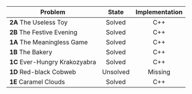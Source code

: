 | Problem        | State           | Implementation  |
| ------------- |:---------------:| :--------------:|
| **2A** The Useless Toy | Solved          | C++            |
| **2B** The Festive Evening | Solved          | C++            |
| **1A** The Meaningless Game | Solved          | C++            |
| **1B** The Bakery | Solved          | C++            |
| **1C** Ever-Hungry Krakozyabra | Solved          | C++            |
| **1D** Red-black Cobweb | Unsolved          | Missing            |
| **1E** Caramel Clouds | Solved          | C++            |
